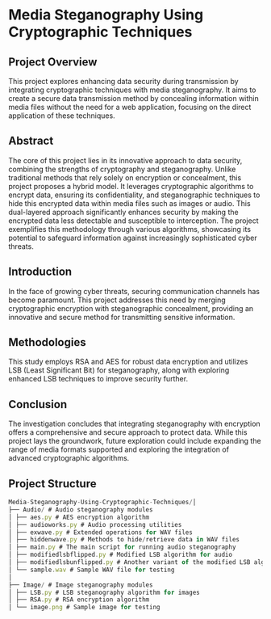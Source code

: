 # Media Steganography Using Cryptographic Techniques

## **Project Overview**

This project explores enhancing data security during transmission by integrating cryptographic techniques with media steganography. It aims to create a secure data transmission method by concealing information within media files without the need for a web application, focusing on the direct application of these techniques.

## **Abstract**

The core of this project lies in its innovative approach to data security, combining the strengths of cryptography and steganography. Unlike traditional methods that rely solely on encryption or concealment, this project proposes a hybrid model. It leverages cryptographic algorithms to encrypt data, ensuring its confidentiality, and steganographic techniques to hide this encrypted data within media files such as images or audio. This dual-layered approach significantly enhances security by making the encrypted data less detectable and susceptible to interception. The project exemplifies this methodology through various algorithms, showcasing its potential to safeguard information against increasingly sophisticated cyber threats.

## **Introduction**

In the face of growing cyber threats, securing communication channels has become paramount. This project addresses this need by merging cryptographic encryption with steganographic concealment, providing an innovative and secure method for transmitting sensitive information.

## **Methodologies**

This study employs RSA and AES for robust data encryption and utilizes LSB (Least Significant Bit) for steganography, along with exploring enhanced LSB techniques to improve security further.


## **Conclusion**

The investigation concludes that integrating steganography with encryption offers a comprehensive and secure approach to protect data. While this project lays the groundwork, future exploration could include expanding the range of media formats supported and exploring the integration of advanced cryptographic algorithms.

## Project Structure

```jsx
Media-Steganography-Using-Cryptographic-Techniques/│
├── Audio/ # Audio steganography modules
│ ├── aes.py # AES encryption algorithm
│ ├── audioworks.py # Audio processing utilities
│ ├── exwave.py # Extended operations for WAV files
│ ├── hiddenwave.py # Methods to hide/retrieve data in WAV files
│ ├── main.py # The main script for running audio steganography
│ ├── modifiedlsbflipped.py # Modified LSB algorithm for audio
│ ├── modifiedlsbunflipped.py # Another variant of the modified LSB algorithm
│ └── sample.wav # Sample WAV file for testing
│
├── Image/ # Image steganography modules
│ ├── LSB.py # LSB steganography algorithm for images
│ ├── RSA.py # RSA encryption algorithm
│ └── image.png # Sample image for testing
```
